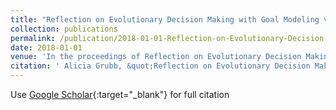 ```yaml
---
title: "Reflection on Evolutionary Decision Making with Goal Modeling via Empirical Studies"
collection: publications
permalink: /publication/2018-01-01-Reflection-on-Evolutionary-Decision-Making-with-Goal-Modeling-via-Empirical-Studies
date: 2018-01-01
venue: 'In the proceedings of Reflection on Evolutionary Decision Making with Goal Modeling via Empirical Studies'
citation: ' Alicia Grubb, &quot;Reflection on Evolutionary Decision Making with Goal Modeling via Empirical Studies.&quot; In the proceedings of Reflection on Evolutionary Decision Making with Goal Modeling via Empirical Studies, 2018.'
---
```

Use [Google Scholar](https://scholar.google.com/scholar?q=Reflection+on+Evolutionary+Decision+Making+with+Goal+Modeling+via+Empirical+Studies){:target="_blank"} for full citation